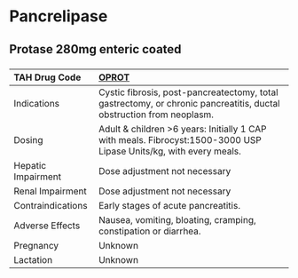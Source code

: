 # Pancrelipase

## Protase 280mg enteric coated

##### 

| TAH Drug Code      | [OPROT](https://www.tahsda.org.tw/drugs/hissearch.php?drug_code=OPROT)                                              |
|:-------------------|:--------------------------------------------------------------------------------------------------------------------|
| Indications        | Cystic fibrosis, post-pancreatectomy, total gastrectomy, or chronic pancreatitis, ductal obstruction from neoplasm. |
| Dosing             | Adult & children >6 years: Initially 1 CAP with meals. Fibrocyst:1500-3000 USP Lipase Units/kg, with every meals.   |
| Hepatic Impairment | Dose adjustment not necessary                                                                                       |
| Renal Impairment   | Dose adjustment not necessary                                                                                       |
| Contraindications  | Early stages of acute pancreatitis.                                                                                 |
| Adverse Effects    | Nausea, vomiting, bloating, cramping, constipation or diarrhea.                                                     |
| Pregnancy          | Unknown                                                                                                             |
| Lactation          | Unknown                                                                                                             |

